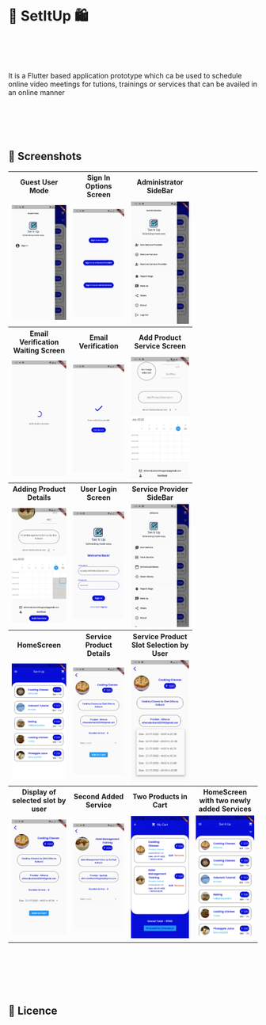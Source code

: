 # 🛒 SetItUp 🛍
 
<BR><BR><BR> 


 It is a Flutter based application prototype which ca be used to schedule online video meetings for tutions, trainings or services that can be availed in an online manner
 




<BR> 

 
<BR><BR>

## 📸 Screenshots

<table>
  <tr>
    <th>Guest User Mode</th>
    <th>Sign In Options Screen</th>
    <th>Administrator SideBar</th>
  </tr>
  <tr>
    <td><img src="https://github.com/KulkarniAtharva/Set-It-Up/blob/master/Screenshot/Guest_User_Mode_1.jpg" width="250px"></td>
    <td><img src="https://github.com/KulkarniAtharva/Set-It-Up/blob/master/Screenshot/Sign_In_Options_Screen_2.jpg" width="250px"></td>
    <td><img src="https://github.com/KulkarniAtharva/Set-It-Up/blob/master/Screenshot/Administrator_SideBar_3.jpg" width="250px"></td>
  </tr>
 
 <tr>
    <th>Email Verification Waiting Screen</th>
    <th>Email Verification</th>
    <th>Add Product Service Screen</th>
  </tr>
  <tr>
    <td><img src="https://github.com/KulkarniAtharva/Set-It-Up/blob/master/Screenshot/Email_Verification_Waiting_Screen_4.jpg" width="250px"></td>
    <td><img src="https://github.com/KulkarniAtharva/Set-It-Up/blob/master/Screenshot/Email_Verification_Screen_5.jpg" width="250px"></td>
    <td><img src="https://github.com/KulkarniAtharva/Set-It-Up/blob/master/Screenshot/Add_Product_ServiceScreen_6.jpg" width="250px"></td>
  </tr>
  
  <tr>
    <th>Adding Product Details</th>
    <th>User Login Screen</th>
    <th>Service Provider SideBar</th>
  </tr>
  <tr>
    <td><img src="https://github.com/KulkarniAtharva/Set-It-Up/blob/master/Screenshot/Adding_Product_Details_7.jpg" width="250px"></td>
    <td><img src="https://github.com/KulkarniAtharva/Set-It-Up/blob/master/Screenshot/User_Login_Screen_8.jpg" width="250px"></td>
    <td><img src="https://github.com/KulkarniAtharva/Set-It-Up/blob/master/Screenshot/Service_Provider_SideBar_9.jpg" width="250px"></td>
  </tr>
 
  <tr>
    <th>HomeScreen</th>
    <th>Service Product Details</th>
    <th>Service Product Slot Selection by User</th>
  </tr>
  <tr>
    <td><img src="https://github.com/KulkarniAtharva/Set-It-Up/blob/master/Screenshot/HomeScreen_10.jpg" width="250px"></td>
    <td><img src="https://github.com/KulkarniAtharva/Set-It-Up/blob/master/Screenshot/Service_Product_Details_11.jpg" width="250px"></td>
    <td><img src="https://github.com/KulkarniAtharva/Set-It-Up/blob/master/Screenshot/Service_Product_Slot_Selection_by_User_12.jpg" width="250px"></td>
  </tr>
 
  <tr>
    <th>Display of selected slot by user</th>
    <th>Second Added Service</th>
    <th>Two Products in Cart</th>
    <th>HomeScreen with two newly added Services</th>
  </tr>
  <tr>
    <td><img src="https://github.com/KulkarniAtharva/Set-It-Up/blob/master/Screenshot/Display_of_Selected_slot_by_user_13.jpg" width="250px"></td>
    <td><img src="https://github.com/KulkarniAtharva/Set-It-Up/blob/master/Screenshot/Second_Added_Service_14.jpg" width="250px"></td>
    <td><img src="https://github.com/KulkarniAtharva/Set-It-Up/blob/master/Screenshot/Two_Products_in_Cart_15.jpg" width="250px"></td>
    <td><img src="https://github.com/KulkarniAtharva/Set-It-Up/blob/master/Screenshot/HomeScreen_with_two_newly_added_Services_16.jpg" width="250px"></td>
  </tr>
</table>

  
<BR><BR>
   


  
  








 
 <BR><BR>
 
 ## 📜 Licence

